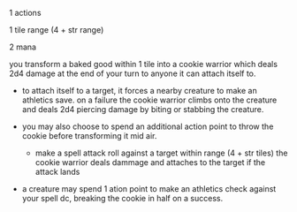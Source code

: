 1 actions

1 tile range (4 + str range)

2 mana

you transform a baked good within 1 tile into a cookie warrior 
which deals 2d4 damage at the end of your turn to anyone it can attach itself to.

- to attach itself to a target, it forces a nearby creature to make an athletics save. on a failure the cookie warrior climbs onto the creature and deals 2d4 piercing damage by biting or stabbing the creature.

- you may also choose to spend an additional action point to throw the cookie before transforming it mid air.
    - make a spell attack roll against a target within range (4 + str tiles) the cookie warrior deals dammage and attaches to the target if the attack lands
 
+ a creature may spend 1 ation point to make an athletics check against your spell dc, breaking the cookie in half on a success.
